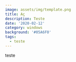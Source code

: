 ```yaml
---
image: assets/img/template.png
title: Aç
description: Teste
date: '2020-02-12'
category: windows
background: '#05A6F0'
tags:
  - teste
---
```

teste
